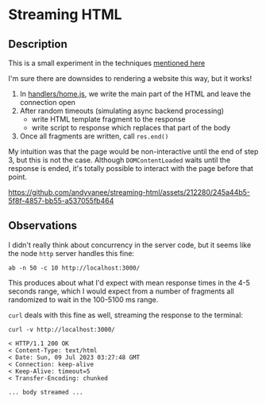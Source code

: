 # Streaming HTML

## Description

This is a small experiment in the techniques [mentioned here](https://dev.to/tigt/the-weirdly-obscure-art-of-streamed-html-4gc2)

I'm sure there are downsides to rendering a website this way, but it works!

1. In [handlers/home.js](https://github.com/andyvanee/streaming-html/blob/main/handlers/home.js), we write the main part of the HTML and leave the connection open
2. After random timeouts (simulating async backend processing)
    - write HTML template fragment to the response
    - write script to response which replaces that part of the body
3. Once all fragments are written, call `res.end()`

My intuition was that the page would be non-interactive until the end of step 3, but this is not the case. Although `DOMContentLoaded` waits
until the response is ended, it's totally possible to interact with the page before that point.

<https://github.com/andyvanee/streaming-html/assets/212280/245a44b5-5f8f-4857-bb55-a537055fb464>

## Observations

I didn't really think about concurrency in the server code, but it seems like the node
`http` server handles this fine:

    ab -n 50 -c 10 http://localhost:3000/

This produces about what I'd expect with mean response times in the 4-5 seconds
range, which I would expect from a number of fragments all randomized to wait in
the 100-5100 ms range.

`curl` deals with this fine as well, streaming the response to the terminal:

    curl -v http://localhost:3000/

    < HTTP/1.1 200 OK
    < Content-Type: text/html
    < Date: Sun, 09 Jul 2023 03:27:48 GMT
    < Connection: keep-alive
    < Keep-Alive: timeout=5
    < Transfer-Encoding: chunked

    ... body streamed ...
